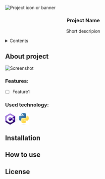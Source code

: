 ![Project icon or banner](/relative/path/to/icon.svg?raw=true&sanitize=true "Optional title")  
<h3 align="center">Project Name</h3>
<p align="center">Short descripion</p>

<details>
  <summary>Contents</summary>
  <ol>
    <li><a href="#About-project">About project</a></li>
    <ul>
      <li><a href="#Features">Features</a></li>
      <li><a href="#Used-technology">Used technology</a></li>
    </ul>
    <li><a href="#Installation">Installation</a></li>
    <li><a href="#How-to-use">How to use?</a></li>
    <li><a href="#License">License</a></li>
  </ol>
</details>

## About project
![Screenshot](/screenshots/img.jpg?raw=true "Title")

### Features:
- [ ] Feature1

### Used technology:

<!-- Don't use headers for this stuff, bcs on mobile it's displaying link 🔗 icon -->
<p>
  <img width="32" align="center" alt="C#" src="https://github.com/jakpop11/jakpop11/blob/main/Assets/Icons/c_sharp.svg"></a>
  <span> . </span>
  <img width="32" align="center" alt="C#" src="https://github.com/jakpop11/jakpop11/blob/main/Assets/Icons/python.svg"></a>
</p>

## Installation

## How to use

## License
